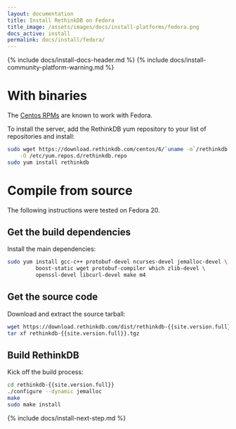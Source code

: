 ```yaml
---
layout: documentation
title: Install RethinkDB on Fedora
title_image: /assets/images/docs/install-platforms/fedora.png
docs_active: install
permalink: docs/install/fedora/
---
```

{% include docs/install-docs-header.md %}
{% include docs/install-community-platform-warning.md %}

# With binaries #

The <a href="/docs/install/centos/">Centos RPMs</a> are known to work with
Fedora.

To install the server, add the RethinkDB yum repository to your list of repositories and install:

```bash
sudo wget https://download.rethinkdb.com/centos/6/`uname -m`/rethinkdb.repo \
    -O /etc/yum.repos.d/rethinkdb.repo
sudo yum install rethinkdb
```


# Compile from source #

The following instructions were tested on Fedora 20.

## Get the build dependencies ##

Install the main dependencies:

```bash
sudo yum install gcc-c++ protobuf-devel ncurses-devel jemalloc-devel \
         boost-static wget protobuf-compiler which zlib-devel \
         openssl-devel libcurl-devel make m4
```

## Get the source code ##

Download and extract the source tarball:

```bash
wget https://download.rethinkdb.com/dist/rethinkdb-{{site.version.full}}.tgz
tar xf rethinkdb-{{site.version.full}}.tgz
```

## Build RethinkDB ##

Kick off the build process:

```bash
cd rethinkdb-{{site.version.full}}
./configure --dynamic jemalloc
make
sudo make install
```

{% include docs/install-next-step.md %}

